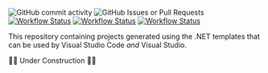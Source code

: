 ![GitHub commit activity](https://img.shields.io/github/last-commit/kevindheath/samples?color=%23ED753D&style=plastic&logo=github&label=Last%20Commit&)
![GitHub Issues or Pull Requests](https://img.shields.io/github/issues/kevindheath/samples?color=%23ED753D&style=plastic&logo=github&label=Issues)
\
[![Workflow Status](https://img.shields.io/github/actions/workflow/status/kevindheath/samples/merge.yml?style=plastic&label=%E2%99%BE%EF%B8%8F%20Pull%20Request%20Merge)](https://github.com/kevindheath/samples/actions/workflows/merge.yml)
[![Workflow Status](https://img.shields.io/github/actions/workflow/status/kevindheath/samples/runtests.yml?style=plastic&label=%E2%99%BE%EF%B8%8F%20Pull%20Request%20Merge)](https://github.com/kevindheath/samples/actions/workflows/runtests.yml)
[![Workflow Status](https://img.shields.io/github/actions/workflow/status/kevindheath/samples/publish.yml?style=plastic&label=%E2%99%BE%EF%B8%8F%20Pull%20Request%20Merge)](https://github.com/kevindheath/samples/actions/publish/merge.yml)

This repository containing projects generated using the .NET templates that can be used by Visual Studio Code _and_ Visual Studio.

:construction::construction: Under Construction :construction::construction: